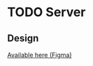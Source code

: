 # TODO Server

## Design

[Available here (Figma)](https://www.figma.com/file/3q21iDNYYUuyltJUsqjktA/My-Todos?node-id=0%3A1)